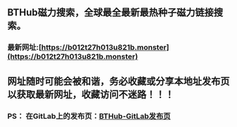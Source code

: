 ## **BTHub磁力搜索，全球最全最新最热种子磁力链接搜索。**
### 最新网址:[https://b012t27h013u821b.monster](https://b012t27h013u821b.monster)
## 网址随时可能会被和谐，务必收藏或分享本地址发布页以获取最新网址，收藏访问不迷路！！！


### PS： 在GitLab上的发布页：[**BTHub-GitLab发布页**](https://gitlab.com/fwonggh/Bthub/-/blob/master/README.md)
     


